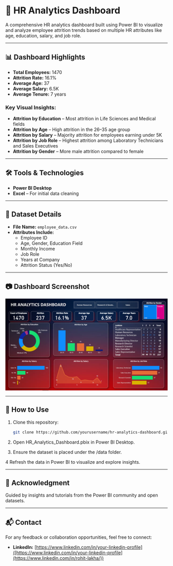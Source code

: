 # 💼 HR Analytics Dashboard

A comprehensive HR analytics dashboard built using Power BI to visualize and analyze employee attrition trends based on multiple HR attributes like age, education, salary, and job role.

---

## 📊 Dashboard Highlights

- **Total Employees:** 1470  
- **Attrition Rate:** 16.1%  
- **Average Age:** 37  
- **Average Salary:** 6.5K  
- **Average Tenure:** 7 years

### Key Visual Insights:
- **Attrition by Education** – Most attrition in Life Sciences and Medical fields
- **Attrition by Age** – High attrition in the 26–35 age group
- **Attrition by Salary** – Majority attrition for employees earning under 5K
- **Attrition by Job Role** – Highest attrition among Laboratory Technicians and Sales Executives
- **Attrition by Gender** – More male attrition compared to female

---

## 🛠️ Tools & Technologies

- **Power BI Desktop**
- **Excel** – For initial data cleaning

---

## 📁 Dataset Details

- **File Name:** `employee_data.csv`
- **Attributes Include:**
  - Employee ID
  - Age, Gender, Education Field
  - Monthly Income
  - Job Role
  - Years at Company
  - Attrition Status (Yes/No)

---

## 📷 Dashboard Screenshot

![HR Analytics Dashboard](images/dashboard_overview.png)

---

## 📌 How to Use

1. Clone this repository:
   ```bash
   git clone https://github.com/yourusername/hr-analytics-dashboard.git```
2. Open HR_Analytics_Dashboard.pbix in Power BI Desktop.

3. Ensure the dataset is placed under the /data folder.

4  Refresh the data in Power BI to visualize and explore insights.

---

## 🤝 Acknowledgment
Guided by insights and tutorials from the Power BI community and open datasets.

---

## 📬 Contact

For any feedback or collaboration opportunities, feel free to connect:

- **LinkedIn:** [https://www.linkedin.com/in/your-linkedin-profile]([https://www.linkedin.com/in/your-linkedin-profile](https://www.linkedin.com/in/rohit-lakha/))



